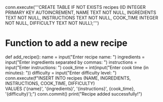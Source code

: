 conn.execute('''CREATE TABLE IF NOT EXISTS recipes
             (ID INTEGER PRIMARY KEY AUTOINCREMENT,
             NAME TEXT NOT NULL,
             INGREDIENTS TEXT NOT NULL,
             INSTRUCTIONS TEXT NOT NULL,
             COOK_TIME INTEGER NOT NULL,
             DIFFICULTY TEXT NOT NULL);''')

# Function to add a new recipe
def add_recipe():
    name = input("Enter recipe name: ")
    ingredients = input("Enter ingredients separated by commas: ")
    instructions = input("Enter instructions: ")
    cook_time = int(input("Enter cook time (in minutes): "))
    difficulty = input("Enter difficulty level: ")
    conn.execute(f"INSERT INTO recipes (NAME, INGREDIENTS, INSTRUCTIONS, COOK_TIME, DIFFICULTY) \
                   VALUES ('{name}', '{ingredients}', '{instructions}', {cook_time}, '{difficulty}');")
    conn.commit()
    print("Recipe added successfully!")
